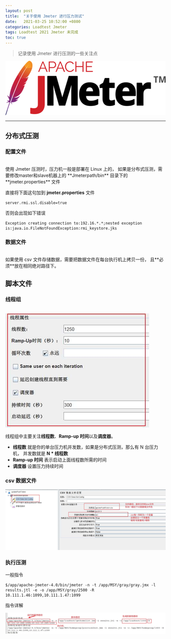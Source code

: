 ```yaml
---
layout: post
title:  "关于使用 Jmeter 进行压力测试"
date:   2021-03-25 10:52:00 +0800
categories: Loadtest Jmeter
tags: Loadtest 2021 Jmeter 未完成
toc: true
---
```


> 记录使用 Jmeter 进行压测的一些关注点

<img class="logo" src="/img/jmeter/jmeter-logo.svg" alt="Apache JMeter">

---
## 分布式压测

### 配置文件

<br>
使用 Jmeter 压测时，压力机一般是部署在 Linux 上的，
如果是分布式压测，需要修改master和slave机器上的
 **Jmeterpath/bin** 目录下的
**jmeter.properties** 文件

直接将下面这句加到 **jmeter.properties** 文件

```
server.rmi.ssl.disable=true
```

否则会出现如下错误
```
Exception creating connection to:192.16.*.*;nested exception is:java.io.FileNotFoundException:rmi_keystore.jks
```

### 数据文件
<br>
如果使用 csv 文件存储数据，需要把数据文件在每台执行机上拷贝一份，
且**必须**放在相同绝对路径下。

## 脚本文件

### 线程组
<br>

<img src="/img/jmeter/ThreadGroup.jpg">

线程组中主要关注**线程数**、**Ramp-up 时间**以及**调度器**。

- **线程数** 就是你的单台压力机并发数，如果是分布式压测，那么有 N 台压力机，
并发数就是 **N * 线程数**
- **Ramp-up 时间** 表示启动上面线程数所需的时间
- **调度器** 设置压力持续时间


### csv 数据文件

<img class="logo" src="/img/jmeter/jmeter使用csv文件管理数据.jpg">

### 执行压测

一般指令

```shell
$/app/apache-jmeter-4.0/bin/jmeter -n -t /app/MSY/gray/gray.jmx -l results.jtl -e -o /app/MSY/gray/2500 -R 10.111.1.46:1099,10.111.1.47:1099
```

指令详解

<img class="logo" src="/img/jmeter/jmeter指令.jpeg">